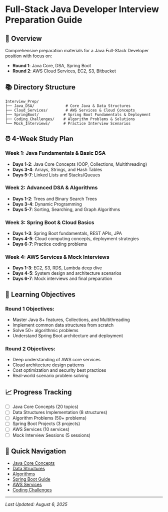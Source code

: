 # Full-Stack Java Developer Interview Preparation Guide

## 🎯 Overview
Comprehensive preparation materials for a Java Full-Stack Developer position with focus on:
- **Round 1**: Java Core, DSA, Spring Boot
- **Round 2**: AWS Cloud Services, EC2, S3, Bitbucket

## 📚 Directory Structure
```
Interview_Prep/
├── Java_DSA/              # Core Java & Data Structures
├── Cloud_Services/        # AWS Services & Cloud Concepts
├── SpringBoot/           # Spring Boot Fundamentals & Deployment
├── Coding_Challenges/    # Algorithm Problems & Solutions
└── Mock_Interviews/      # Practice Interview Scenarios
```

## ⏰ 4-Week Study Plan

### Week 1: Java Fundamentals & Basic DSA
- **Days 1-2**: Java Core Concepts (OOP, Collections, Multithreading)
- **Days 3-4**: Arrays, Strings, and Hash Tables
- **Days 5-7**: Linked Lists and Stacks/Queues

### Week 2: Advanced DSA & Algorithms
- **Days 1-2**: Trees and Binary Search Trees
- **Days 3-4**: Dynamic Programming
- **Days 5-7**: Sorting, Searching, and Graph Algorithms

### Week 3: Spring Boot & Cloud Basics
- **Days 1-3**: Spring Boot fundamentals, REST APIs, JPA
- **Days 4-5**: Cloud computing concepts, deployment strategies
- **Days 6-7**: Practice coding problems

### Week 4: AWS Services & Mock Interviews
- **Days 1-3**: EC2, S3, RDS, Lambda deep dive
- **Days 4-5**: System design and architecture scenarios
- **Days 6-7**: Mock interviews and final preparation

## 🎯 Learning Objectives

### Round 1 Objectives:
- Master Java 8+ features, Collections, and Multithreading
- Implement common data structures from scratch
- Solve 50+ algorithmic problems
- Understand Spring Boot architecture and deployment

### Round 2 Objectives:
- Deep understanding of AWS core services
- Cloud architecture design patterns
- Cost optimization and security best practices
- Real-world scenario problem solving

## 📈 Progress Tracking
- [ ] Java Core Concepts (20 topics)
- [ ] Data Structures Implementation (8 structures)
- [ ] Algorithm Problems (50+ problems)
- [ ] Spring Boot Projects (3 projects)
- [ ] AWS Services (10 services)
- [ ] Mock Interview Sessions (5 sessions)

## 🔗 Quick Navigation
- [Java Core Concepts](./Java_DSA/Core_Java_Concepts.md)
- [Data Structures](./Java_DSA/Data_Structures.md)
- [Algorithms](./Java_DSA/Algorithms.md)
- [Spring Boot Guide](./SpringBoot/SpringBoot_Fundamentals.md)
- [AWS Services](./Cloud_Services/AWS_Services.md)
- [Coding Challenges](./Coding_Challenges/Problem_Sets.md)

---
*Last Updated: August 6, 2025*
